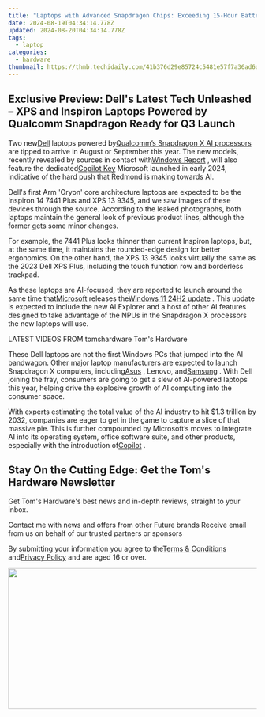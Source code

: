 ```yaml
---
title: "Laptops with Advanced Snapdragon Chips: Exceeding 15-Hour Battery Test Results and Keeping Pace with Leading Intel Models"
date: 2024-08-19T04:34:14.778Z
updated: 2024-08-20T04:34:14.778Z
tags:
  - laptop
categories:
  - hardware
thumbnail: https://thmb.techidaily.com/41b376d29e85724c5481e57f7a36ad6deb299d08d21887a298dcedb2ce73aa51.jpg
---
```


## Exclusive Preview: Dell's Latest Tech Unleashed – XPS and Inspiron Laptops Powered by Qualcomm Snapdragon Ready for Q3 Launch

Two new[Dell](https://tools.techidaily.com) laptops powered by[Qualcomm’s Snapdragon X AI processors](https://tools.techidaily.com) are tipped to arrive in August or September this year. The new models, recently revealed by sources in contact with[Windows Report](https://windowsreport.com/exclusive-images-this-is-dells-upcoming-lineup-with-elite-x-intel-ultra-cpus/) , will also feature the dedicated[Copilot Key](https://tools.techidaily.com) Microsoft launched in early 2024, indicative of the hard push that Redmond is making towards AI.

 Dell's first Arm 'Oryon' core architecture laptops are expected to be the Inspiron 14 7441 Plus and XPS 13 9345, and we saw images of these devices through the source. According to the leaked photographs, both laptops maintain the general look of previous product lines, although the former gets some minor changes.

 For example, the 7441 Plus looks thinner than current Inspiron laptops, but, at the same time, it maintains the rounded-edge design for better ergonomics. On the other hand, the XPS 13 9345 looks virtually the same as the 2023 Dell XPS Plus, including the touch function row and borderless trackpad.

 As these laptops are AI-focused, they are reported to launch around the same time that[Microsoft](https://tools.techidaily.com) releases the[Windows 11 24H2 update](https://tools.techidaily.com) . This update is expected to include the new AI Explorer and a host of other AI features designed to take advantage of the NPUs in the Snapdragon X processors the new laptops will use.

 LATEST VIDEOS FROM tomshardware Tom's Hardware

 These Dell laptops are not the first Windows PCs that jumped into the AI bandwagon. Other major laptop manufacturers are expected to launch Snapdragon X computers, including[Asus](https://tools.techidaily.com) , Lenovo, and[Samsung](https://tools.techidaily.com) . With Dell joining the fray, consumers are going to get a slew of AI-powered laptops this year, helping drive the explosive growth of AI computing into the consumer space.

 With experts estimating the total value of the AI industry to hit $1.3 trillion by 2032, companies are eager to get in the game to capture a slice of that massive pie. This is further compounded by Microsoft’s moves to integrate AI into its operating system, office software suite, and other products, especially with the introduction of[Copilot](https://tools.techidaily.com) .

## Stay On the Cutting Edge: Get the Tom's Hardware Newsletter

 Get Tom's Hardware's best news and in-depth reviews, straight to your inbox.

 Contact me with news and offers from other Future brands  Receive email from us on behalf of our trusted partners or sponsors

 By submitting your information you agree to the[Terms & Conditions](https://futureplc.com/terms-conditions/) and[Privacy Policy](https://futureplc.com/privacy-policy/) and are aged 16 or over.

<ins class="adsbygoogle"
     style="display:block"
     data-ad-format="autorelaxed"
     data-ad-client="ca-pub-7571918770474297"
     data-ad-slot="1223367746"></ins>



<ins class="adsbygoogle"
     style="display:block"
     data-ad-client="ca-pub-7571918770474297"
     data-ad-slot="8358498916"
     data-ad-format="auto"
     data-full-width-responsive="true"></ins>



<!-- affiliate ads begin -->
<a href="https://cowinaudio.pxf.io/c/5597632/1116855/13794" target="_top" id="1116855"><img src="//a.impactradius-go.com/display-ad/13794-1116855" border="0" alt="" width="767" height="285"/></a><img height="0" width="0" src="https://imp.pxf.io/i/5597632/1116855/13794" style="position:absolute;visibility:hidden;" border="0" />
<!-- affiliate ads end -->